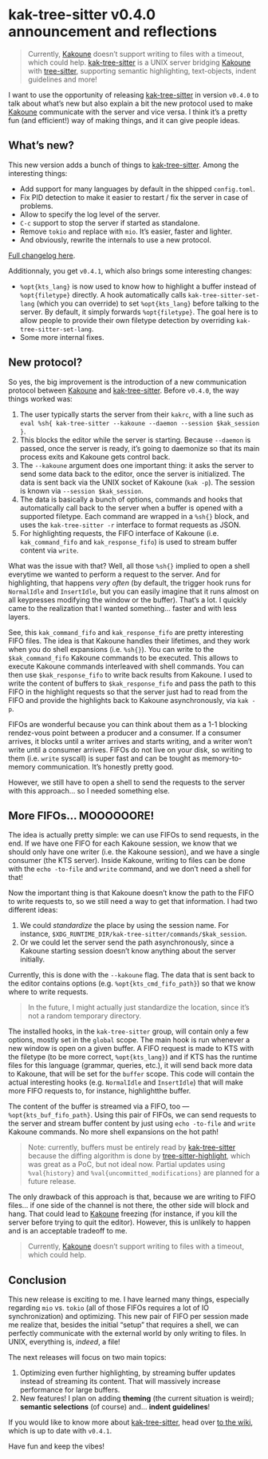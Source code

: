 # kak-tree-sitter v0.4.0 announcement and reflections

> Currently, [Kakoune] doesn’t support writing to files with a timeout, which could help.
> [kak-tree-sitter] is a UNIX server bridging [Kakoune] with [tree-sitter], supporting semantic highlighting,
> text-objects, indent guidelines and more!

I want to use the opportunity of releasing [kak-tree-sitter] in version `v0.4.0` to talk about what’s new but also
explain a bit the new protocol used to make [Kakoune] communicate with the server and vice versa. I think it’s a pretty
fun (and efficient!) way of making things, and it can give people ideas.

## What’s new?

This new version adds a bunch of things to [kak-tree-sitter]. Among the interesting things:

- Add support for many languages by default in the shipped `config.toml`.
- Fix PID detection to make it easier to restart / fix the server in case of problems.
- Allow to specify the log level of the server.
- `C-c` support to stop the server if started as standalone.
- Remove `tokio` and replace with `mio`. It’s easier, faster and lighter.
- And obviously, rewrite the internals to use a new protocol.

[Full changelog here](https://github.com/phaazon/kak-tree-sitter/releases/tag/kak-tree-sitter-v0.4.0).

Additionnaly, you get `v0.4.1`, which also brings some interesting changes:

- `%opt{kts_lang}` is now used to know how to highlight a buffer instead of `%opt{filetype}` directly. A hook
  automatically calls `kak-tree-sitter-set-lang` (which you can override) to set `%opt{kts_lang}` before talking to the
  server. By default, it simply forwards `%opt{filetype}`. The goal here is to allow people to provide their own
  filetype detection by overriding `kak-tree-sitter-set-lang`.
- Some more internal fixes.

## New protocol?

So yes, the big improvement is the introduction of a new communication protocol between [Kakoune] and [kak-tree-sitter].
Before `v0.4.0`, the way things worked was:

1. The user typically starts the server from their `kakrc`, with a line such as
  `eval %sh{ kak-tree-sitter --kakoune --daemon --session $kak_session }`.
2. This blocks the editor while the server is starting. Because `--daemon` is passed, once the server is ready, it’s
  going to daemonize so that its main process exits and Kakoune gets control back.
3. The `--kakoune` argument does one important thing: it asks the server to send some data back to the editor, once the
  server is initialized. The data is sent back via the UNIX socket of Kakoune (`kak -p`). The session is known via
  `--session $kak_session`.
4. The data is basically a bunch of options, commands and hooks that automatically call back to the server when a
  buffer is opened with a supported filetype. Each command are wrapped in a `%sh{}` block, and uses the
  `kak-tree-sitter -r` interface to format requests as JSON.
5. For highlighting requests, the FIFO interface of Kakoune (i.e. `kak_command_fifo` and `kak_response_fifo`) is used
  to stream buffer content via `write`.

What was the issue with that? Well, all those `%sh{}` implied to open a shell everytime we wanted to perform a request
to the server. And for highlighting, that happens _very often_ (by default, the trigger hook runs for `NormalIdle` and
`InsertIdle`, but you can easily imagine that it runs almost on all keypresses modifying the window or the buffer).
That’s a lot. I quickly came to the realization that I wanted something… faster and with less layers.

See, this `kak_command_fifo` and `kak_response_fifo` are pretty interesting FIFO files. The idea is that Kakoune
handles their lifetimes, and they work when you do shell expansions (i.e. `%sh{}`). You can write to the
`$kak_command_fifo` Kakoune commands to be executed. This allows to execute Kakoune commands interleaved with shell
commands. You can then use `$kak_response_fifo` to write back results from Kakoune. I used to write the content of
buffers to `$kak_response_fifo` and pass the path to this FIFO in the highlight requests so that the server just had
to read from the FIFO and provide the highlights back to Kakoune asynchronously, via `kak -p`.

FIFOs are wonderful because you can think about them as a 1-1 blocking rendez-vous point between a producer and a
consumer. If a consumer arrives, it blocks until a writer arrives and starts writing, and a writer won’t write until a
consumer arrives. FIFOs do not live on your disk, so writing to them (i.e. `write` syscall) is super fast and can be
tought as memory-to-memory communication. It’s honestly pretty good.

However, we still have to open a shell to send the requests to the server with this approach… so I needed something
else.

## More FIFOs… MOOOOOORE!

The idea is actually pretty simple: we can use FIFOs to send requests, in the end. If we have one FIFO for each Kakoune
session, we know that we should only have one writer (i.e. the Kakoune session), and we have a single consumer (the
KTS server). Inside Kakoune, writing to files can be done with the `echo -to-file` and `write` command, and we don’t
need a shell for that!

Now the important thing is that Kakoune doesn’t know the path to the FIFO to write requests to, so we still need a
way to get that information. I had two different ideas:

1. We could _standardize_ the place by using the session name. For instance,
  `$XDG_RUNTIME_DIR/kak-tree-sitter/commands/$kak_session`.
2. Or we could let the server send the path asynchronously, since a Kakoune starting session doesn’t know anything about
  the server initially.

Currently, this is done with the `--kakoune` flag. The data that is sent back to the editor contains options
(e.g. `%opt{kts_cmd_fifo_path}`) so that we know where to write requests.

> In the future, I might actually just standardize the location, since it’s not a random temporary directory.

The installed hooks, in the `kak-tree-sitter` group, will contain only a few options, mostly set in the `global` scope.
The main hook is run whenever a new window is open on a given buffer. A FIFO request is made to KTS with the filetype
(to be more correct, `%opt{kts_lang}`) and if KTS has the runtime files for this language (grammar, queries, etc.), it
will send back more data to Kakoune, that will be set for the `buffer` scope. This code will contain the actual
interesting hooks (e.g. `NormalIdle` and `InsertIdle`) that will make more FIFO requests to, for instance, highlightthe
buffer.

The content of the buffer is streamed via a FIFO, too — `%opt{kts_buf_fifo_path}`. Using this pair of FIFOs, we can
send requests to the server and stream buffer content by just using `echo -to-file` and `write` Kakoune commands. No
more shell expansions on the hot path!

> Note: currently, buffers must be entirely read by [kak-tree-sitter] because the diffing algorithm is done by
> [tree-sitter-highlight], which was great as a PoC, but not ideal now. Partial updates using `%val{history}` and
> `%val{uncommitted_modifications}` are planned for a future release.

The only drawback of this approach is that, because we are writing to FIFO files… if one side of the channel is not
there, the other side will block and hang. That could lead to [Kakoune] freezing (for instance, if you kill the server
before trying to quit the editor). However, this is unlikely to happen and is an acceptable tradeoff to me.

> Currently, [Kakoune] doesn’t support writing to files with a timeout, which could help.

## Conclusion

This new release is exciting to me. I have learned many things, especially regarding `mio` vs. `tokio` (all of those
FIFOs requires a lot of IO synchronization) and optimizing. This new pair of FIFO per session made me realize that,
besides the initial “setup” that requires a shell, we can perfectly communicate with the external world by only writing
to files. In UNIX, everything is, _indeed_, a file!

The next releases will focus on two main topics:

1. Optimizing even further highlighting, by streaming buffer updates instead of streaming its content. That will
  massively increase performance for large buffers.
2. New features! I plan on adding **theming** (the current situation is weird); **semantic selections** (of course) and…
  **indent guidelines**!

If you would like to know more about [kak-tree-sitter], head over
[to the wiki](https://github.com/phaazon/kak-tree-sitter/wiki), which is up to date with `v0.4.1`.

Have fun and keep the vibes!

[kak-tree-sitter]: https://github.com/phaazon/kak-tree-sitter/
[Kakoune]: https://kakoune.org/
[tree-sitter]: https://tree-sitter.github.io/tree-sitter/
[tree-sitter-highlight]: https://crates.io/crates/tree-sitter-highlight
